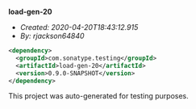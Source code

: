 **load-gen-20**
+ _Created: 2020-04-20T18:43:12.915_
+ _By: rjackson64840_

```xml
<dependency>
  <groupId>com.sonatype.testing</groupId>
  <artifactId>load-gen-20</artifactId>
  <version>0.9.0-SNAPSHOT</version>
</dependency>
```

This project was auto-generated for testing purposes.

